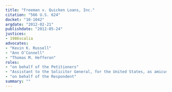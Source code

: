 ```yaml
---
title: "Freeman v. Quicken Loans, Inc."
citation: "566 U.S. 624"
docket: "10-1042"
argdate: "2012-02-21"
publishdate: "2012-05-24"
justices:
- 1986scalia
advocates:
- "Kevin K. Russell"
- "Ann O’Connell"
- "Thomas M. Hefferon"
roles:
- "on behalf of the Petitioners"
- "Assistant to the Solicitor General, for the United States, as amicus curiae, supporting the Petitioners"
- "on behalf of the Respondent"
summary: ""
---
```


